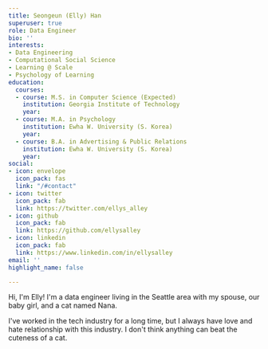 ```yaml
---
title: Seongeun (Elly) Han
superuser: true
role: Data Engineer
bio: ''
interests:
- Data Engineering
- Computational Social Science
- Learning @ Scale
- Psychology of Learning
education:
  courses:
  - course: M.S. in Computer Science (Expected)
    institution: Georgia Institute of Technology
    year: 
  - course: M.A. in Psychology
    institution: Ewha W. University (S. Korea)
    year: 
  - course: B.A. in Advertising & Public Relations
    institution: Ewha W. University (S. Korea)
    year: 
social:
- icon: envelope
  icon_pack: fas
  link: "/#contact"
- icon: twitter
  icon_pack: fab
  link: https://twitter.com/ellys_alley
- icon: github
  icon_pack: fab
  link: https://github.com/ellysalley
- icon: linkedin
  icon_pack: fab
  link: https://www.linkedin.com/in/ellysalley
email: ''
highlight_name: false

---
```

Hi, I'm Elly! I'm a data engineer living in the Seattle area with my spouse, our baby girl, and a cat named Nana.

I've worked in the tech industry for a long time, but I always have love and hate relationship with this industry. I don't think anything can beat the cuteness of a cat.